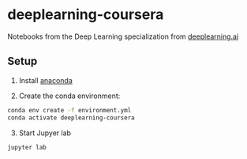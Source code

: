 # deeplearning-coursera
Notebooks from the Deep Learning specialization from [deeplearning.ai](deeplearning.ai)

## Setup
1. Install [anaconda](https://www.anaconda.com/download/#macos)

2. Create the conda environment:
```bash
conda env create -f environment.yml
conda activate deeplearning-coursera
```

3. Start Jupyer lab
```bash
jupyter lab
```
